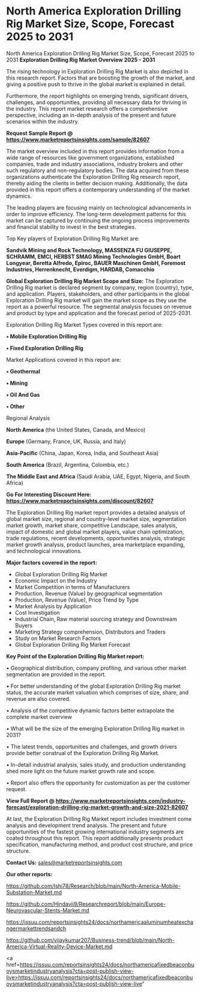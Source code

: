 # North America Exploration Drilling Rig Market Size, Scope, Forecast 2025 to 2031
 North America Exploration Drilling Rig Market Size, Scope, Forecast 2025 to 2031
<Strong> Exploration Drilling Rig Market Overview 2025 - 2031</strong>

The rising technology in Exploration Drilling Rig Market is also depicted in this research report. Factors that are boosting the growth of the market, and giving a positive push to thrive in the global market is explained in detail.

Furthermore, the report highlights on emerging trends, significant drivers, challenges, and opportunities, providing all necessary data for thriving in the industry. This report market research offers a comprehensive perspective, including an in-depth analysis of the present and future scenarios within the industry.

<strong>Request Sample Report @ <a href=https://www.marketreportsinsights.com/sample/82607>https://www.marketreportsinsights.com/sample/82607</a></strong>

The market overview included in this report provides information from a wide range of resources like government organizations, established companies, trade and industry associations, industry brokers and other such regulatory and non-regulatory bodies. The data acquired from these organizations authenticate the Exploration Drilling Rig research report, thereby aiding the clients in better decision making. Additionally, the data provided in this report offers a contemporary understanding of the market dynamics.

The leading players are focusing mainly on technological advancements in order to improve efficiency. The long-term development patterns for this market can be captured by continuing the ongoing process improvements and financial stability to invest in the best strategies.

Top Key players of Exploration Drilling Rig Market are:

<strong>Sandvik Mining and Rock Technology, MASSENZA FU GIUSEPPE, SCHRAMM, EMCI, HERBST SMAG Mining Technologies GmbH, Boart Longyear, Beretta Alfredo, Epiroc, BAUER Maschinen GmbH, Foremost Industries, Herrenknecht, Everdigm, HARDAB, Comacchio</strong>

<strong><b>Global Exploration Drilling Rig Market Scope and Size:</b></strong>
The Exploration Drilling Rig market is declared segment by company, region (country), type, and application. Players, stakeholders, and other participants in the global Exploration Drilling Rig market will gain the market scope as they use the report as a powerful resource. The segmental analysis focuses on revenue and product by type and application and the forecast period of 2025-2031.

Exploration Drilling Rig Market Types covered in this report are:

<strong>• Mobile Exploration Drilling Rig

• Fixed Exploration Drilling Rig</strong>

Market Applications covered in this report are:

<strong>• Geothermal

• Mining

• Oil And Gas

• Other</strong> 

Regional Analysis

<strong>North America</strong> (the United States, Canada, and Mexico)

<strong>Europe</strong> (Germany, France, UK, Russia, and Italy)

<strong>Asia-Pacific</strong> (China, Japan, Korea, India, and Southeast Asia)

<strong>South America</strong> (Brazil, Argentina, Colombia, etc.)

<strong>The Middle East and Africa</strong> (Saudi Arabia, UAE, Egypt, Nigeria, and South Africa)

<strong>Go For Interesting Discount Here: <a href=https://www.marketreportsinsights.com/discount/82607>https://www.marketreportsinsights.com/discount/82607</a></strong>

The Exploration Drilling Rig market report provides a detailed analysis of global market size, regional and country-level market size, segmentation market growth, market share, competitive Landscape, sales analysis, impact of domestic and global market players, value chain optimization, trade regulations, recent developments, opportunities analysis, strategic market growth analysis, product launches, area marketplace expanding, and technological innovations.

<strong><b>Major factors covered in the report:</b></strong>
<ul>
  <li>Global Exploration Drilling Rig Market </li>
  <li>Economic Impact on the Industry</li>
  <li>Market Competition in terms of Manufacturers</li>
  <li>Production, Revenue (Value) by geographical segmentation</li>
  <li>Production, Revenue (Value), Price Trend by Type</li>
  <li>Market Analysis by Application</li>
  <li>Cost Investigation</li>
  <li>Industrial Chain, Raw material sourcing strategy and Downstream Buyers</li>
  <li>Marketing Strategy comprehension, Distributors and Traders</li>
  <li>Study on Market Research Factors</li>
  <li>Global Exploration Drilling Rig Market Forecast</li>
</ul>

<strong><b>Key Point of the Exploration Drilling Rig Market report:</b></strong>

• Geographical distribution, company profiling, and various other market segmentation are provided in the report.

• For better understanding of the global Exploration Drilling Rig market status, the accurate market valuation which comprises of size, share, and revenue are also covered.

• Analysis of the competitive dynamic factors better extrapolate the complete market overview

• What will be the size of the emerging Exploration Drilling Rig market in 2031?

• The latest trends, opportunities and challenges, and growth drivers provide better construal of the Exploration Drilling Rig Market.

• In-detail industrial analysis, sales study, and production understanding shed more light on the future market growth rate and scope.

• Report also offers the opportunity for customization as per the customer request.

<strong><b>View Full Report @ <a href=https://www.marketreportsinsights.com/industry-forecast/exploration-drilling-rig-market-growth-and-size-2021-82607>https://www.marketreportsinsights.com/industry-forecast/exploration-drilling-rig-market-growth-and-size-2021-82607</a></b></strong>


At last, the Exploration Drilling Rig Market report includes investment come analysis and development trend analysis. The present and future opportunities of the fastest growing international industry segments are coated throughout this report. This report additionally presents product specification, manufacturing method, and product cost structure, and price structure.

<strong>Contact Us:</strong>
sales@marketreportsinsights.com

<strong>Our other reports:</strong>

<a href=https://github.com/Ishi78/Research/blob/main/North-America-Mobile-Substation-Market.md>https://github.com/Ishi78/Research/blob/main/North-America-Mobile-Substation-Market.md</a>

<a href=https://github.com/Hindavii9/Researchreport/blob/main/Europe-Neurovascular-Stents-Market.md>https://github.com/Hindavii9/Researchreport/blob/main/Europe-Neurovascular-Stents-Market.md</a>

<a href=https://issuu.com/reportsinsights24/docs/northamericaaluminumheatexchangermarkettrendsandch>https://issuu.com/reportsinsights24/docs/northamericaaluminumheatexchangermarkettrendsandch</a>

<a href=https://github.com/vijaykumar207/Business-trend/blob/main/North-America-Virtual-Reality-Device-Market.md>https://github.com/vijaykumar207/Business-trend/blob/main/North-America-Virtual-Reality-Device-Market.md</a>

<a href=https://issuu.com/reportsinsights24/docs/northamericafixedbeaconbuoysmarketindustryanalysis?cta=post-publish-view-live>https://issuu.com/reportsinsights24/docs/northamericafixedbeaconbuoysmarketindustryanalysis?cta=post-publish-view-live</a>"
